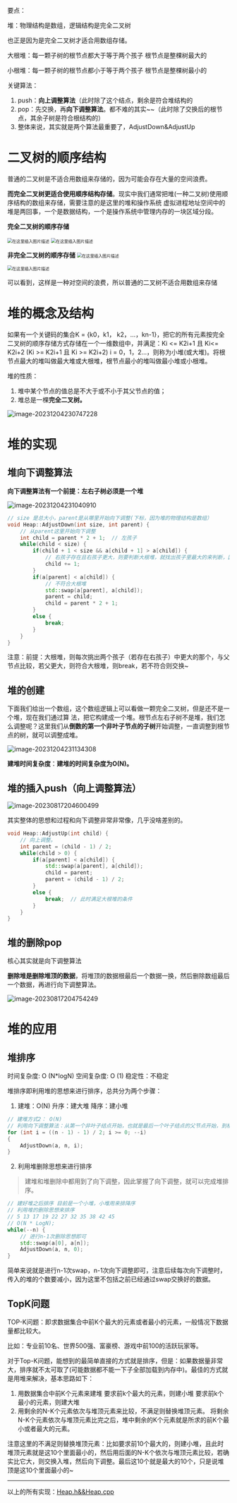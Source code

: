 要点：

堆：物理结构是数组，逻辑结构是完全二叉树

也正是因为是完全二叉树才适合用数组存储。

大根堆：每一颗子树的根节点都大于等于两个孩子   根节点是整棵树最大的

小根堆：每一颗子树的根节点都小于等于两个孩子   根节点是整棵树最小的

关键算法：

1. push：**向上调整算法**（此时除了这个结点，剩余是符合堆结构的
2. pop：先交换，再**向下调整算法**。都不难的其实~~（此时除了交换后的根节点，其余子树是符合根结构的）
3. 整体来说，其实就是两个算法最重要了，AdjustDown&AdjustUp

# 二叉树的顺序结构

普通的二叉树是不适合用数组来存储的，因为可能会存在大量的空间浪费。

**而完全二叉树更适合使用顺序结构存储**。现实中我们通常把堆(一种二叉树)使用顺序结构的数组来存储，需要注意的是这里的堆和操作系统 虚拟进程地址空间中的堆是两回事，一个是数据结构，一个是操作系统中管理内存的一块区域分段。

**完全二叉树的顺序存储**

<img src="https://cdn.jsdelivr.net/gh/DaysOfExperience/blogImage@main/img/20200301195736145.png" alt="在这里插入图片描述" style="zoom:67%;" />

<img src="https://cdn.jsdelivr.net/gh/DaysOfExperience/blogImage@main/img/20200301200438789.png" alt="在这里插入图片描述" style="zoom:67%;" />

**非完全二叉树的顺序存储**
<img src="https://cdn.jsdelivr.net/gh/DaysOfExperience/blogImage@main/img/202003012005577.png" alt="在这里插入图片描述" style="zoom:67%;" />

<img src="https://cdn.jsdelivr.net/gh/DaysOfExperience/blogImage@main/img/20200301200603687.png" alt="在这里插入图片描述" style="zoom:67%;" />

可以看到，这样是一种对空间的浪费，所以普通的二叉树不适合用数组来存储

# 堆的概念及结构

如果有一个关键码的集合K = {k0，k1， k2，…，kn-1}，把它的所有元素按完全二叉树的顺序存储方式存储在一个一维数组中，并满足：Ki <= K2i+1 且 Ki<= K2i+2 (Ki >= K2i+1 且 Ki >= K2i+2) i = 0，1，2…，则称为小堆(或大堆)。将根节点最大的堆叫做最大堆或大根堆，根节点最小的堆叫做最小堆或小根堆。

堆的性质： 

1. 堆中某个节点的值总是不大于或不小于其父节点的值； 
2. 堆总是一棵**完全二叉树。**

![image-20231204230747228](https://cdn.jsdelivr.net/gh/DaysOfExperience/blogImage@main/img/image-20231204230747228.png)

# 堆的实现

## 堆向下调整算法

**向下调整算法有一个前提：左右子树必须是一个堆**

![image-20231204231040910](https://cdn.jsdelivr.net/gh/DaysOfExperience/blogImage@main/img/image-20231204231040910.png)

```C++
// size 是总大小，parent是从哪里开始向下调整(下标，因为堆的物理结构是数组）
void Heap::AdjustDown(int size, int parent) {
    // 从parent这里开始向下调整
    int child = parent * 2 + 1;  // 左孩子
    while(child < size) {
        if(child + 1 < size && a[child + 1] > a[child]) {
            // 右孩子存在且右孩子更大，则要判断大根堆，就找出孩子里最大的来判断，因为目标是父是最大的
            child += 1;
        }
        if(a[parent] < a[child]) {
            // 不符合大根堆
            std::swap(a[parent], a[child]);
            parent = child;
            child = parent * 2 + 1;
        }
        else {
            break;
        }
    }
}
```

注意：前提：大根堆，则每次挑出两个孩子（若存在右孩子）中更大的那个，与父节点比较，若父更大，则符合大根堆，则break，若不符合则交换~

## 堆的创建

下面我们给出一个数组，这个数组逻辑上可以看做一颗完全二叉树，但是还不是一个堆，现在我们通过算 法，把它构建成一个堆。根节点左右子树不是堆，我们怎么调整呢？这里我们从**倒数的第一个非叶子节点的子树**开始调整，一直调整到根节点的树，就可以调整成堆。

![image-20231204231134308](https://cdn.jsdelivr.net/gh/DaysOfExperience/blogImage@main/img/image-20231204231134308.png)

**建堆时间复杂度**：**建堆的时间复杂度为O(N)。**

## 堆的插入push（向上调整算法）

![image-20230817204600499](https://cdn.jsdelivr.net/gh/DaysOfExperience/blogImage@main/img/image-20230817204600499.png)

其实整体的思想和过程和向下调整非常非常像，几乎没啥差别的。

```C++
void Heap::AdjustUp(int child) {
    // 向上调整。
    int parent = (child - 1) / 2;
    while(child > 0) {
        if(a[parent] < a[child]) {
            std::swap(a[parent], a[child]);
            child = parent;
            parent = (child - 1) / 2;
        }
        else {
            break;  // 此时满足大根堆的条件
        }
    }
}
```

## 堆的删除pop

核心其实就是向下调整算法

**删除堆是删除堆顶的数据**，将堆顶的数据根最后一个数据一换，然后删除数组最后一个数据，再进行向下调整算法。

![image-20230817204754249](C:\Users\yangzilong\AppData\Roaming\Typora\typora-user-images\image-20230817204754249.png)

# 堆的应用

## 堆排序

时间复杂度: O (N*logN)
空间复杂度: O (1)
稳定性：不稳定

堆排序即利用堆的思想来进行排序，总共分为两个步骤：

1. 建堆：O(N)
   升序：建大堆
   降序：建小堆

```C++
// 建堆方式2： O(N)
// 利用向下调整算法：从第一个非叶子结点开始，也就是最后一个叶子结点的父节点开始，到根节点一直向下调整
for (int i = ((n - 1) - 1) / 2; i >= 0; --i)
{
    AdjustDown(a, n, i);
}
```

2. 利用堆删除思想来进行排序

> 建堆和堆删除中都用到了向下调整，因此掌握了向下调整，就可以完成堆排序。

```C++
// 建好堆之后排序 目前是一个小堆，小堆用来排降序
// 利用堆的删除思想来排序
// 5 13 17 19 22 27 32 35 38 42 45
// O(N * LogN);
while(--n) {
    // 进行n-1次删除思想即可
    std::swap(a[0], a[n]);
    AdjustDown(a, n, 0);
}
```

简单来说就是进行n-1次swap，n-1次向下调整即可，注意后续每次向下调整时，传入的堆的个数要减小，因为这里不包括之前已经通过swap交换好的数据。

## TopK问题

TOP-K问题：即求数据集合中前K个最大的元素或者最小的元素，一般情况下数据量都比较大。

比如：专业前10名、世界500强、富豪榜、游戏中前100的活跃玩家等。 

对于Top-K问题，能想到的最简单直接的方式就是排序，但是：如果数据量非常大，排序就不太可取了(可能数据都不能一下子全部加载到内存中)。最佳的方式就是用堆来解决，基本思路如下：

1. 用数据集合中前K个元素来建堆
   要求前k个最大的元素，则建小堆
   要求前k个最小的元素，则建大堆
2. 用剩余的N-K个元素依次与堆顶元素来比较，不满足则替换堆顶元素。
   将剩余N-K个元素依次与堆顶元素比完之后，堆中剩余的K个元素就是所求的前K个最小或者最大的元素。

注意这里的不满足则替换堆顶元素：比如要求前10个最大的，则建小堆，且此时堆顶元素就是这10个里面最小的，然后用后面的N-K个依次与堆顶元素比较，若确实比它大，则交换入堆，然后向下调整。最后这10个就是最大的10个，只是说堆顶是这10个里面最小的~

---

以上的所有实现：[Heap.h&&Heap.cpp](https://github.com/DaysOfExperience/data_structure_and_STL/tree/main/data_structure)

